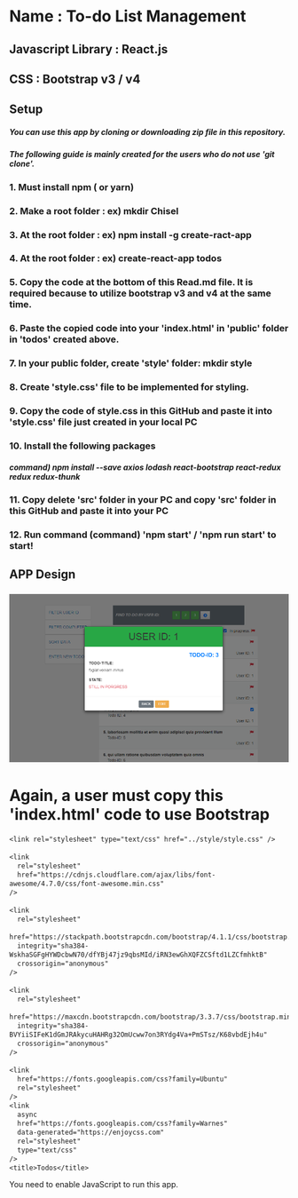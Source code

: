 # Name : To-do List Management
## Javascript Library : React.js
## CSS : Bootstrap v3 / v4
## Setup
##### You can use this app by cloning or downloading zip file in this repository. 
##### The following guide is mainly created for the users who do not use 'git clone'. 
### 1. Must install npm ( or yarn)
### 2. Make a root folder : ex) mkdir Chisel
### 3. At the root folder : ex) npm install -g create-ract-app
### 4. At the root folder : ex) create-react-app todos
### 5. Copy the code at the bottom of this Read.md file. It is required because to utilize bootstrap v3 and v4 at the same time.
### 6. Paste the copied code into your 'index.html' in 'public' folder in 'todos' created above.
### 7. In your public folder, create 'style' folder: mkdir style
### 8. Create 'style.css' file to be implemented for styling.
### 9. Copy the code of style.css in this GitHub and paste it into 'style.css' file just created in your local PC
### 10. Install the following packages
##### command) npm install --save axios lodash react-bootstrap react-redux redux redux-thunk
### 11. Copy delete 'src' folder in your PC and copy 'src' folder in this GitHub and paste it into your PC
### 12. Run command (command) 'npm start' / 'npm run start' to start!
## APP Design
### ![Main Page1](./todos.PNG)
# Again, a user must copy this 'index.html' code to use Bootstrap
<!DOCTYPE html>
<html lang="en">
  <head>
    <meta charset="utf-8">
    <meta name="viewport" content="width=device-width, initial-scale=1.0" />
    <meta http-equiv="X-UA-Compatible" content="ie=edge" />

    <link rel="stylesheet" type="text/css" href="../style/style.css" />

    <link
      rel="stylesheet"
      href="https://cdnjs.cloudflare.com/ajax/libs/font-awesome/4.7.0/css/font-awesome.min.css"
    />

    <link
      rel="stylesheet"
      href="https://stackpath.bootstrapcdn.com/bootstrap/4.1.1/css/bootstrap.min.css"
      integrity="sha384-WskhaSGFgHYWDcbwN70/dfYBj47jz9qbsMId/iRN3ewGhXQFZCSftd1LZCfmhktB"
      crossorigin="anonymous"
    />

    <link
      rel="stylesheet"
      href="https://maxcdn.bootstrapcdn.com/bootstrap/3.3.7/css/bootstrap.min.css"
      integrity="sha384-BVYiiSIFeK1dGmJRAkycuHAHRg32OmUcww7on3RYdg4Va+PmSTsz/K68vbdEjh4u"
      crossorigin="anonymous"
    />

    <link
      href="https://fonts.googleapis.com/css?family=Ubuntu"
      rel="stylesheet"
    />
    <link
      async
      href="https://fonts.googleapis.com/css?family=Warnes"
      data-generated="https://enjoycss.com"
      rel="stylesheet"
      type="text/css"
    />
    <title>Todos</title>
  </head>
  <body>
    <noscript>
      You need to enable JavaScript to run this app.
    </noscript>
    <div id="root"></div>
    <!--
      This HTML file is a template.
      If you open it directly in the browser, you will see an empty page.

      You can add webfonts, meta tags, or analytics to this file.
      The build step will place the bundled scripts into the <body> tag.

      To begin the development, run `npm start` or `yarn start`.
      To create a production bundle, use `npm run build` or `yarn build`.
    -->
     <script
      src="https://code.jquery.com/jquery-3.3.1.min.js"
      integrity="sha256-FgpCb/KJQlLNfOu91ta32o/NMZxltwRo8QtmkMRdAu8="
      crossorigin="anonymous"
    ></script>
    <script
      src="https://stackpath.bootstrapcdn.com/bootstrap/4.1.1/js/bootstrap.min.js"
      integrity="sha384-smHYKdLADwkXOn1EmN1qk/HfnUcbVRZyYmZ4qpPea6sjB/pTJ0euyQp0Mk8ck+5T"
      crossorigin="anonymous"
    ></script>
  </body>
</html>
